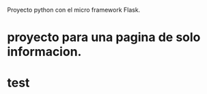 Proyecto python con el micro framework Flask.
# proyecto para una pagina de solo informacion.
# test
